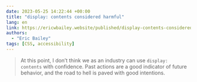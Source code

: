 ```yaml
---
date: 2023-05-25 14:22:44 +00:00
title: "display: contents considered harmful"
lang: en
link: https://ericwbailey.website/published/display-contents-considered-harmful/
authors:
  - "Eric Bailey"
tags: [CSS, accessibility]
---
```


> At this point, I don’t think we as an industry can use `display: contents` with confidence. Past actions are a good indicator of future behavior, and the road to hell is paved with good intentions.
